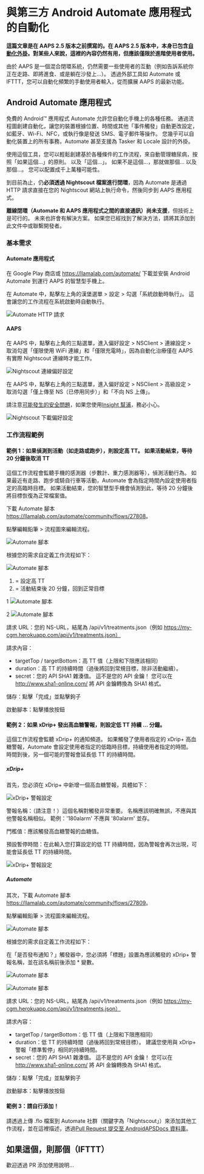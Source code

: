 # 與第三方 Android Automate 應用程式的自動化

**這篇文章是在 AAPS 2.5 版本之前撰寫的。在 AAPS 2.5 版本中，本身已包含[自動化外掛](./Automation.md)。對某些人來說，這裡的內容仍然有用，但應該僅限於進階使用者使用。**

由於 AAPS 是一個混合閉環系統，仍然需要一些使用者的互動（例如告訴系統你正在走路、即將進食、或是躺在沙發上...）。 透過外部工具如 Automate 或 IFTTT，您可以自動化頻繁的手動使用者輸入，從而擴展 AAPS 的最新功能。

## Android Automate 應用程式

免費的 Android™ 應用程式 Automate 允許您自動化手機上的各種任務。 通過流程圖創建自動化，讓您的裝置根據位置、時間或其他「事件觸發」自動更改設定，如藍牙、Wi-Fi、NFC，或執行像是發送 SMS、電子郵件等操作。 您幾乎可以自動化裝置上的所有事務，Automate 甚至支援為 Tasker 和 Locale 設計的外掛。

使用這個工具，您可以輕鬆創建基於各種條件的工作流程，來自動管理糖尿病，按照「如果這個...」的原則。 以及「這個...」。 如果不是這個...，那就做那個... 以及那個...。 您可以配置成千上萬種可能性。

到目前為止，仍**必須透過 Nightscout 檔案進行閉環**，因為 Automate 是通過 HTTP 請求直接在您的 Nightscout 網站上執行命令，然後同步到 AAPS 應用程式。

**離線閉環（Automate 和 AAPS 應用程式之間的直接通訊）尚未支援**，但技術上是可行的。 未來也許會有解決方案。 如果您已經找到了解決方法，請將其添加到此文件中或聯繫開發者。

### 基本需求

#### Automate 應用程式

在 Google Play 商店或 <https://llamalab.com/automate/> 下載並安裝 Android Automate 到運行 AAPS 的智慧型手機上。

在 Automate 中，點擊左上角的漢堡選單 > 設定 > 勾選「系統啟動時執行」。 這會讓您的工作流程在系統啟動時自動執行。

![Automate HTTP 請求](../images/automate-app2.png)

#### AAPS

在 AAPS 中，點擊右上角的三點選單，進入偏好設定 > NSClient > 連線設定 > 取消勾選「僅限使用 WiFi 連線」和「僅限充電時」，因為自動化治療僅在 AAPS 有實際 Nightscout 連線時才能工作。

![Nightscout 連線偏好設定](../images/automate-aaps1.jpg)

在 AAPS 中，點擊右上角的三點選單，進入偏好設定 > NSClient > 高級設定 > 取消勾選「僅上傳至 NS（已停用同步）」和「不向 NS 上傳」。

請注意[可能發生的安全問題](Nightscout-security-considerations)，如果您使用[Insight 幫浦](Accu-Chek-Insight-Pump-settings-in-aaps)，務必小心。

![Nightscout 下載偏好設定](../images/automate-aaps2.jpg)

### 工作流程範例

#### 範例 1：如果偵測到活動（如走路或跑步），則設定高 TT。 如果活動結束，等待 20 分鐘後取消 TT

這個工作流程會監聽手機的感測器（步數計、重力感測器等），偵測活動行為。 如果最近有走路、跑步或騎自行車等活動，Automate 會為指定時間內設定使用者指定的高臨時目標。 如果活動結束，您的智慧型手機會偵測到此，等待 20 分鐘後將目標恢復為正常檔案值。

下載 Automate 腳本 <https://llamalab.com/automate/community/flows/27808>。

點擊編輯鉛筆 > 流程圖來編輯流程。

![Automate 腳本](../images/automate-app3.png)

根據您的需求自定義工作流程如下：

![Automate 腳本](../images/automate-app6.png)

1. = 設定高 TT
2. = 活動結束後 20 分鐘，回到正常目標

1 ![Automate 腳本](../images/automate-app1.png)

2 ![Automate 腳本](../images/automate-app5.png)

請求 URL：您的 NS-URL，結尾為 /api/v1/treatments.json（例如 https://my-cgm.herokuapp.com/api/v1/treatments.json）

請求內容：

* targetTop / targetBottom：高 TT 值（上限和下限應該相同）
* duration：高 TT 的持續時間（過後將回到常規目標，除非活動繼續）。 
* secret：您的 API SHA1 雜湊值。 這不是您的 API 金鑰！ 您可以在<http://www.sha1-online.com/> 將 API 金鑰轉換為 SHA1 格式。

儲存：點擊「完成」並點擊鉤子

啟動腳本：點擊播放按鈕

#### 範例 2：如果 xDrip+ 發出高血糖警報，則設定低 TT 持續 ... 分鐘。

這個工作流程會監聽 xDrip+ 的通知頻道。 如果觸發了使用者指定的 xDrip+ 高血糖警報，Automate 會設定使用者指定的低臨時目標，持續使用者指定的時間。 時間到後，另一個可能的警報會延長低 TT 的持續時間。

##### xDrip+

首先，您必須在 xDrip+ 中新增一個高血糖警報，具體如下：

![xDrip+ 警報設定](../images/automate-xdrip1.png)

警報名稱：（請注意！）這個名稱對觸發非常重要。 名稱應該明確無誤，不應與其他警報名稱相似。 範例：'180alarm' 不應與 '80alarm' 並存。

門檻值：應該觸發高血糖警報的血糖值。

預設暫停時間：在此輸入您打算設定的低 TT 持續時間，因為警報會再次出現，可能會延長低 TT 的持續時間。

![xDrip+ 警報設定](../images/automate-xdrip2.png)

##### Automate

其次，下載 Automate 腳本 <https://llamalab.com/automate/community/flows/27809>。

點擊編輯鉛筆 > 流程圖來編輯流程。

![Automate 腳本](../images/automate-app3.png)

根據您的需求自定義工作流程如下：

在「是否發布通知？」觸發器中，您必須將「標題」設置為應該觸發的 xDrip+ 警報名稱，並在該名稱前後添加 * 變數。

![Automate 腳本](../images/automate-app7.png)

![Automate 腳本](../images/automate-app4.png)

請求 URL：您的 NS-URL，結尾為 /api/v1/treatments.json（例如 https://my-cgm.herokuapp.com/api/v1/treatments.json）

請求內容：

* targetTop / targetBottom：低 TT 值（上限和下限應相同）
* duration：低 TT 的持續時間（過後將回到常規目標）。 建議您使用與 xDrip+ 警報「標準暫停」相同的持續時間。
* secret：您的 API SHA1 雜湊值。 這不是您的 API 金鑰！ 您可以在<http://www.sha1-online.com/> 將 API 金鑰轉換為 SHA1 格式。

儲存：點擊「完成」並點擊鉤子

啟動腳本：點擊播放按鈕

#### 範例 3：請自行添加！

請透過上傳 .flo 檔案到 Automate 社群（關鍵字為「Nightscout」）來添加其他工作流程，並在這裡描述，透過[Pull Request 提交至 AndroidAPSDocs 資料庫](../make-a-PR.md)。

## 如果這個，則那個（IFTTT）

歡迎透過 PR 添加使用說明...
